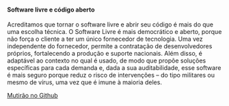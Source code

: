 ---
---

#### Software livre e código aberto

Acreditamos que tornar o software livre e abrir seu código é mais do que uma escolha técnica. O Software Livre é mais democrático e aberto, porque não força o cliente a ter um único fornecedor de tecnologia. Uma vez independente do fornecedor, permite a contratação de desenvolvedores próprios, fortalecendo a produção e suporte nacionais. Além disso, é adaptável ao contexto no qual é usado, de modo que propõe soluções específicas para cada demanda e, dada a sua auditabilidade, esse software é mais seguro porque reduz o risco de intervenções – do tipo militares ou mesmo de vírus, uma vez que é imune à maioria deles. 

[Mutirão no Github](https://github.com/nucleo-digital)
